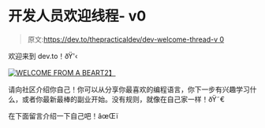 # 开发人员欢迎线程- v0

> 原文:[https://dev.to/thepracticaldev/dev-welcome-thread-v 0](https://dev.to/thepracticaldev/dev-welcome-thread---v0)

欢迎来到 dev.to！ðŸ'‹

[![WELCOME FROM A BEAR](../Images/01aa4708b7295fce28b26c293ddcaa39.png)T2】](https://i.giphy.com/media/dzaUX7CAG0Ihi/giphy.gif)

请向社区介绍你自己！你可以从分享你最喜欢的编程语言，你下一步有兴趣学习什么，或者你最新最棒的副业开始。没有规则，就像在自己家一样！ðŸ˜€

在下面留言介绍一下自己吧！âœŒï